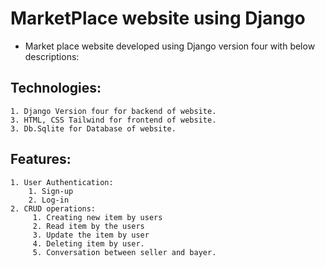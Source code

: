 # MarketPlace website using Django 
* Market place website developed using Django version four with below descriptions: 
## Technologies:
    1. Django Version four for backend of website.  
    3. HTML, CSS Tailwind for frontend of website. 
    3. Db.Sqlite for Database of website. 
## Features:
    1. User Authentication:
        1. Sign-up
        2. Log-in
    2. CRUD operations:
         1. Creating new item by users 
         2. Read item by the users
         3. Update the item by user
         4. Deleting item by user. 
         5. Conversation between seller and bayer.  